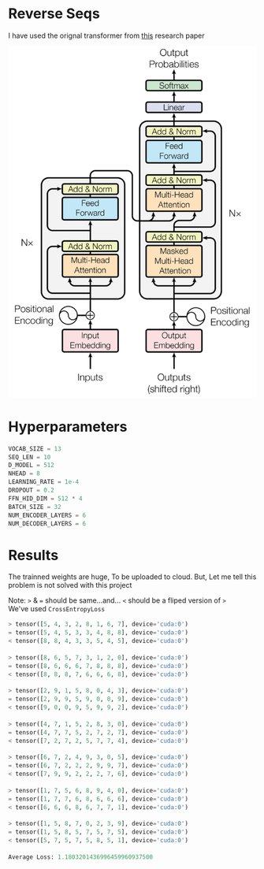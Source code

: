# Reverse Seqs

I have used the orignal transformer from [this](https://arxiv.org/pdf/1706.03762.pdf) research paper

![alt](assets/architecture.png)

# Hyperparameters
```python
VOCAB_SIZE = 13
SEQ_LEN = 10
D_MODEL = 512
NHEAD = 8
LEARNING_RATE = 1e-4
DROPOUT = 0.2
FFN_HID_DIM = 512 * 4
BATCH_SIZE = 32
NUM_ENCODER_LAYERS = 6
NUM_DECODER_LAYERS = 6
```

# Results
The trainned weights are huge, To be uploaded to cloud.
But, Let me tell this problem is not solved with this project

Note: `>` & `=` should be same...and... `<` should be a fliped version of `>`\
We've used `CrossEntropyLoss`

```python
> tensor([5, 4, 3, 2, 8, 1, 6, 7], device='cuda:0')
= tensor([5, 4, 5, 3, 3, 4, 8, 8], device='cuda:0')
< tensor([8, 8, 4, 3, 3, 5, 4, 5], device='cuda:0')

> tensor([8, 6, 5, 7, 3, 1, 2, 0], device='cuda:0')
= tensor([8, 6, 6, 6, 7, 8, 8, 8], device='cuda:0')
< tensor([8, 8, 8, 7, 6, 6, 6, 8], device='cuda:0')

> tensor([2, 9, 1, 5, 8, 0, 4, 3], device='cuda:0')
= tensor([2, 9, 9, 5, 9, 0, 0, 9], device='cuda:0')
< tensor([9, 0, 0, 9, 5, 9, 9, 2], device='cuda:0')

> tensor([4, 7, 1, 5, 2, 8, 3, 0], device='cuda:0')
= tensor([4, 7, 7, 5, 2, 7, 2, 7], device='cuda:0')
< tensor([7, 2, 7, 2, 5, 7, 7, 4], device='cuda:0')

> tensor([6, 7, 2, 4, 9, 3, 0, 5], device='cuda:0')
= tensor([6, 7, 2, 2, 2, 9, 9, 7], device='cuda:0')
< tensor([7, 9, 9, 2, 2, 2, 7, 6], device='cuda:0')

> tensor([1, 7, 5, 6, 8, 9, 4, 0], device='cuda:0')
= tensor([1, 7, 7, 6, 8, 6, 6, 6], device='cuda:0')
< tensor([6, 6, 6, 8, 6, 7, 7, 1], device='cuda:0')

> tensor([1, 5, 8, 7, 0, 2, 3, 9], device='cuda:0')
= tensor([1, 5, 8, 5, 7, 5, 7, 5], device='cuda:0')
< tensor([5, 7, 5, 7, 5, 8, 5, 1], device='cuda:0')

Average Loss: 1.1803201436996459960937500
```